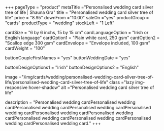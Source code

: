 +++
pageType = "product"
metaTitle ="Personalised wedding card silver tree of life | Shauna Gra"
title = "Personalised wedding card silver tree of life"
price = "8.95"
downFrom ="10.00"
saleOn ="yes"
productGroup = "cards"
productType = "wedding"
stockLeft = "1 Left"

cardSize = "6 by 6 inchs, 15 by 15 cm"
cardLanguageOption = "Irish or English language"
cardOption1 = "Plain white card, 250 gsm"
cardOption2 = "Scallop edge 300 gsm"
cardEnvelope = "Envelope included, 100 gsm"
cardWeight = "100"

buttonCoupleFirstNames = "yes"
buttonWeddingDate = "yes"

buttonDesignOptions1 = "Irish" 
buttonDesignOptions2 = "English" 

image ="/img/cards/wedding/personalised-wedding-card-silver-tree-of-life/personalised-wedding-card-silver-tree-of-life"
class ="lazy img-responsive hover-shadow"
alt ="Personalised wedding card silver tree of life"

description = "Personalised wedding cardPersonalised wedding cardPersonalised wedding cardPersonalised wedding cardPersonalised wedding cardPersonalised wedding cardPersonalised wedding cardPersonalised wedding cardPersonalised wedding cardPersonalised wedding cardPersonalised wedding card."
+++